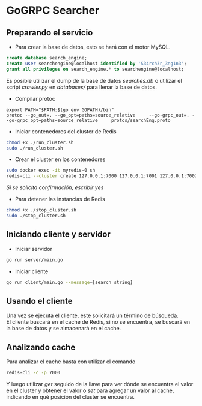 # GoGRPC Searcher

## Preparando el servicio

* Para crear la base de datos, esto se hará con el motor MySQL.

```sql
create database search_engine;  
create user searchengine@localhost identified by 'S34rch3r_3ng1n3';  
grant all privileges on search_engine.* to searchengine@localhost;  
```

Es posible utilizar el dump de la base de datos *searches.db* o utilizar el script *crawler.py* en *databases/* para llenar la base de datos.

* Compilar protoc
```
export PATH="$PATH:$(go env GOPATH)/bin"
protoc --go_out=. --go_opt=paths=source_relative     --go-grpc_out=. --go-grpc_opt=paths=source_relative     protos/searchEng.proto
```

* Iniciar contenedores del cluster de Redis
```bash
chmod +x ./run_cluster.sh
sudo ./run_cluster.sh
```

* Crear el cluster en los contenedores
```sh
sudo docker exec -it myredis-0 sh
redis-cli --cluster create 127.0.0.1:7000 127.0.0.1:7001 127.0.0.1:7002 127.0.0.1:7003 127.0.0.1:7004 127.0.0.1:7005 --cluster-replicas 1
```
*Si se solicita confirmación, escribir yes*

* Para detener las instancias de Redis
```bash
chmod +x ./stop_cluster.sh
sudo ./stop_cluster.sh
```

## Iniciando cliente y servidor

* Iniciar servidor
```bash
go run server/main.go
```

* Iniciar cliente
```bash
go run client/main.go --message=[search string]
```

## Usando el cliente

Una vez se ejecuta el cliente, este solicitará un término de búsqueda.  
El cliente buscará en el cache de Redis, si no se encuentra, se buscará en la base de datos y se almacenará en el cache.

## Analizando cache
Para analizar el cache basta con utilizar el comando
```bash
redis-cli -c -p 7000
```
Y luego utilizar *get* seguido de la llave para ver dónde se encuentra el valor en el cluster y obtener el valor o *set* para agregar un valor al cache, indicando en qué posición del cluster se encuentra.